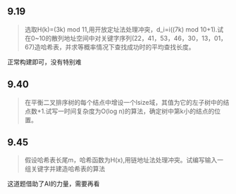## 9.19
> 选取H(k)=(3k) mod 11,用开放定址法处理冲突，d_i=i((7k) mod 10+1).试在0~10的散列地址空间中对关键字序列(22，41，53，46，30，13，01，67)造哈希表，并求等概率情况下查找成功时的平均查找长度。

正常构建即可，没有特别难
## 9.40
> 在平衡二叉排序树的每个结点中增设一个lsize域，其值为它的左子树中的结点数+1.试写一时间复杂度为O(log n)的算法，确定树中第k小的结点的位置。
## 9.45
> 假设哈希表长尾m，哈希函数为H(x),用链地址法处理冲突。试编写输入一组关键字并建造哈希表的算法

这道题借助了AI的力量，需要再看